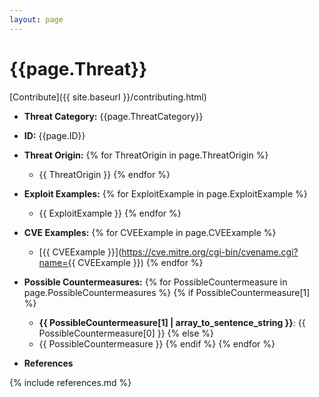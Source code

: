 ```yaml
---
layout: page
---
```

# {{page.Threat}}
[Contribute]({{ site.baseurl }}/contributing.html)

- __Threat Category:__ {{page.ThreatCategory}}
- __ID:__ {{page.ID}}
- __Threat Origin:__
{% for ThreatOrigin in page.ThreatOrigin %}
    - {{ ThreatOrigin }}
{% endfor %}
- __Exploit Examples:__
{% for ExploitExample in page.ExploitExample %}
    - {{ ExploitExample }}
{% endfor %}
- __CVE Examples:__
{% for CVEExample in page.CVEExample %}
    - 	[{{ CVEExample }}](https://cve.mitre.org/cgi-bin/cvename.cgi?name={{ CVEExample }})
{% endfor %}
- __Possible Countermeasures:__
{% for PossibleCountermeasure in page.PossibleCountermeasures %}
    {% if PossibleCountermeasure[1] %}
    - __{{ PossibleCountermeasure[1] | array_to_sentence_string }}__: {{ PossibleCountermeasure[0] }}
    {% else %}
    - {{ PossibleCountermeasure }}
    {% endif %}
{% endfor %}

- __References__

{% include references.md %}
